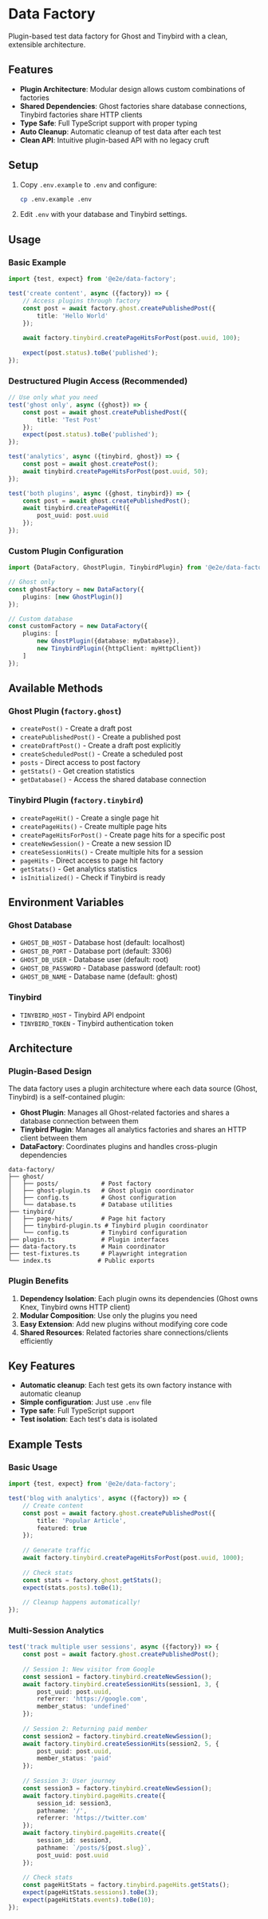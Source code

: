 # Data Factory

Plugin-based test data factory for Ghost and Tinybird with a clean, extensible architecture.

## Features

- **Plugin Architecture**: Modular design allows custom combinations of factories
- **Shared Dependencies**: Ghost factories share database connections, Tinybird factories share HTTP clients
- **Type Safe**: Full TypeScript support with proper typing
- **Auto Cleanup**: Automatic cleanup of test data after each test
- **Clean API**: Intuitive plugin-based API with no legacy cruft

## Setup

1. Copy `.env.example` to `.env` and configure:
   ```bash
   cp .env.example .env
   ```

2. Edit `.env` with your database and Tinybird settings.

## Usage

### Basic Example

```typescript
import {test, expect} from '@e2e/data-factory';

test('create content', async ({factory}) => {
    // Access plugins through factory
    const post = await factory.ghost.createPublishedPost({
        title: 'Hello World'
    });
    
    await factory.tinybird.createPageHitsForPost(post.uuid, 100);
    
    expect(post.status).toBe('published');
});
```

### Destructured Plugin Access (Recommended)

```typescript
// Use only what you need
test('ghost only', async ({ghost}) => {
    const post = await ghost.createPublishedPost({
        title: 'Test Post'
    });
    expect(post.status).toBe('published');
});

test('analytics', async ({tinybird, ghost}) => {
    const post = await ghost.createPost();
    await tinybird.createPageHitsForPost(post.uuid, 50);
});

test('both plugins', async ({ghost, tinybird}) => {
    const post = await ghost.createPublishedPost();
    await tinybird.createPageHit({
        post_uuid: post.uuid
    });
});
```

### Custom Plugin Configuration

```typescript
import {DataFactory, GhostPlugin, TinybirdPlugin} from '@e2e/data-factory';

// Ghost only
const ghostFactory = new DataFactory({
    plugins: [new GhostPlugin()]
});

// Custom database
const customFactory = new DataFactory({
    plugins: [
        new GhostPlugin({database: myDatabase}),
        new TinybirdPlugin({httpClient: myHttpClient})
    ]
});
```

## Available Methods

### Ghost Plugin (`factory.ghost`)
- `createPost()` - Create a draft post
- `createPublishedPost()` - Create a published post
- `createDraftPost()` - Create a draft post explicitly
- `createScheduledPost()` - Create a scheduled post
- `posts` - Direct access to post factory
- `getStats()` - Get creation statistics
- `getDatabase()` - Access the shared database connection

### Tinybird Plugin (`factory.tinybird`)
- `createPageHit()` - Create a single page hit
- `createPageHits()` - Create multiple page hits
- `createPageHitsForPost()` - Create page hits for a specific post
- `createNewSession()` - Create a new session ID
- `createSessionHits()` - Create multiple hits for a session
- `pageHits` - Direct access to page hit factory
- `getStats()` - Get analytics statistics
- `isInitialized()` - Check if Tinybird is ready

## Environment Variables

### Ghost Database
- `GHOST_DB_HOST` - Database host (default: localhost)
- `GHOST_DB_PORT` - Database port (default: 3306)
- `GHOST_DB_USER` - Database user (default: root)
- `GHOST_DB_PASSWORD` - Database password (default: root)
- `GHOST_DB_NAME` - Database name (default: ghost)

### Tinybird
- `TINYBIRD_HOST` - Tinybird API endpoint
- `TINYBIRD_TOKEN` - Tinybird authentication token

## Architecture

### Plugin-Based Design

The data factory uses a plugin architecture where each data source (Ghost, Tinybird) is a self-contained plugin:

- **Ghost Plugin**: Manages all Ghost-related factories and shares a database connection between them
- **Tinybird Plugin**: Manages all analytics factories and shares an HTTP client between them
- **DataFactory**: Coordinates plugins and handles cross-plugin dependencies

```
data-factory/
├── ghost/
│   ├── posts/            # Post factory
│   ├── ghost-plugin.ts   # Ghost plugin coordinator
│   ├── config.ts         # Ghost configuration
│   └── database.ts       # Database utilities
├── tinybird/
│   ├── page-hits/        # Page hit factory
│   ├── tinybird-plugin.ts # Tinybird plugin coordinator
│   └── config.ts         # Tinybird configuration
├── plugin.ts             # Plugin interfaces
├── data-factory.ts       # Main coordinator
├── test-fixtures.ts      # Playwright integration
└── index.ts             # Public exports
```

### Plugin Benefits

1. **Dependency Isolation**: Each plugin owns its dependencies (Ghost owns Knex, Tinybird owns HTTP client)
2. **Modular Composition**: Use only the plugins you need
3. **Easy Extension**: Add new plugins without modifying core code
4. **Shared Resources**: Related factories share connections/clients efficiently

## Key Features

- **Automatic cleanup**: Each test gets its own factory instance with automatic cleanup
- **Simple configuration**: Just use `.env` file
- **Type safe**: Full TypeScript support
- **Test isolation**: Each test's data is isolated

## Example Tests

### Basic Usage
```typescript
import {test, expect} from '@e2e/data-factory';

test('blog with analytics', async ({factory}) => {
    // Create content
    const post = await factory.ghost.createPublishedPost({
        title: 'Popular Article',
        featured: true
    });
    
    // Generate traffic
    await factory.tinybird.createPageHitsForPost(post.uuid, 1000);
    
    // Check stats
    const stats = factory.ghost.getStats();
    expect(stats.posts).toBe(1);
    
    // Cleanup happens automatically!
});
```

### Multi-Session Analytics
```typescript
test('track multiple user sessions', async ({factory}) => {
    const post = await factory.ghost.createPublishedPost();
    
    // Session 1: New visitor from Google
    const session1 = factory.tinybird.createNewSession();
    await factory.tinybird.createSessionHits(session1, 3, {
        post_uuid: post.uuid,
        referrer: 'https://google.com',
        member_status: 'undefined'
    });
    
    // Session 2: Returning paid member
    const session2 = factory.tinybird.createNewSession();
    await factory.tinybird.createSessionHits(session2, 5, {
        post_uuid: post.uuid,
        member_status: 'paid'
    });
    
    // Session 3: User journey
    const session3 = factory.tinybird.createNewSession();
    await factory.tinybird.pageHits.create({
        session_id: session3,
        pathname: '/',
        referrer: 'https://twitter.com'
    });
    await factory.tinybird.pageHits.create({
        session_id: session3,
        pathname: `/posts/${post.slug}`,
        post_uuid: post.uuid
    });
    
    // Check stats
    const pageHitStats = factory.tinybird.pageHits.getStats();
    expect(pageHitStats.sessions).toBe(3);
    expect(pageHitStats.events).toBe(10);
});
```